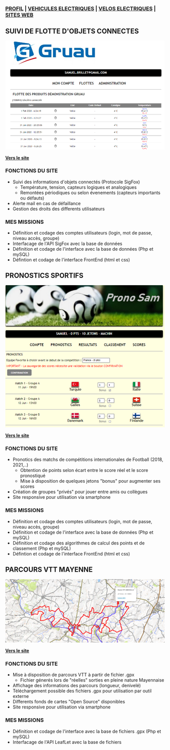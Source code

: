 ### [PROFIL](/index.md) | [VEHICULES ELECTRIQUES](/vu.md) | [VELOS ELECTRIQUES](/velo.md) | [SITES WEB](/web_dev.md)

## SUIVI DE FLOTTE D'OBJETS CONNECTES

<img src="flotte.png" alt="drawing" width="600"/>

**[Vers le site](http://samuel.brillet.free.fr/IOT/)**

### FONCTIONS DU SITE
- Suivi des informations d'objets connectés (Protocole SigFox)
  - Température, tension, capteurs logiques et analogiques
  - Remontées périodiques ou selon évenements (capteurs importants ou défauts)
- Alerte mail en cas de défaillance
- Gestion des droits des differents utilisateurs

### MES MISSIONS
- Définition et codage des comptes utilisateurs (login, mot de passe, niveau accès, groupe)
- Interfacage de l'API SigFox avec la base de données 
- Définition et codage de l'interface avec la base de données (Php et mySQL)
- Défintion et codage de l'interface FrontEnd (html et css)

## PRONOSTICS SPORTIFS

<img src="pronostic.png" alt="drawing" width="600"/>

**[Vers le site](http://www.pronostic.online)**

### FONCTIONS DU SITE
- Pronotics des matchs de compétitions internationales de Football (2018, 2021,..)
  - Obtention de points selon écart entre le score réel et le score pronostiqué
  - Mise à disposition de quelques jetons "bonus" pour augmenter ses scores
- Création de groupes "privés" pour jouer entre amis ou collègues
- Site responsive pour utilisation via smartphone

### MES MISSIONS
- Définition et codage des comptes utilisateurs (login, mot de passe, niveau accès, groupe)
- Définition et codage de l'interface avec la base de données (Php et mySQL)
- Définition et codage des algorithmes de calcul des points et de classement (Php et mySQL)
- Défintion et codage de l'interface FrontEnd (html et css)


## PARCOURS VTT MAYENNE

<img src="vtt.png" alt="drawing" width="600"/>

**[Vers le site](http://samuel.brillet.free.fr)**

### FONCTIONS DU SITE
- Mise à disposition de parcours VTT à partir de fichier .gpx
  - Fichier génerés lors de "réelles" sorties en pleine nature Mayennaise
- Affichage des informations des parcours (longueur, denivelé)
- Téléchargement possible des fichiers .gpx pour utilisation par outil externe
- Differents fonds de cartes "Open Source" disponibles
- Site responsive pour utilisation via smartphone

### MES MISSIONS
- Définition et codage de l'interface avec la base de fichiers .gpx (Php et mySQL)
- Interfacage de l'API LeafLet avec la base de fichiers 
